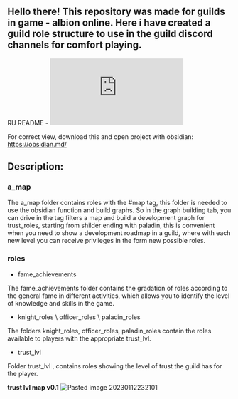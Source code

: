 ## **Hello there!** This repository was made for guilds in game - albion online. Here i have created a guild role structure to use in the guild discord channels for comfort playing. ##

RU README - ![ПРОЧИТАЙ.md](https://github.com/AlX33a/albion_roles/blob/main/%D0%9F%D0%A0%D0%9E%D0%A7%D0%98%D0%A2%D0%90%D0%99.md)

For correct view, download this and open project with obsidian: https://obsidian.md/

## Description: ##

### a_map ###

The a_map folder contains roles with the #map tag, this folder is needed to use the obsidian function and build graphs. So in the graph building tab, you can drive in the tag filters a map and build a development graph for trust_roles, starting from shilder ending with paladin, this is convenient when you need to show a development roadmap in a guild, where with each new level you can receive privileges in the form new possible roles.

### roles ###

*  fame_achievements

The fame_achievements folder contains the gradation of roles according to the general fame in different activities, which allows you to identify the level of knowledge and skills in the game.

*  knight_roles \ officer_roles \ paladin_roles 

The folders knight_roles, officer_roles, paladin_roles contain the roles available to players with the appropriate trust_lvl.

 *  trust_lvl 

Folder trust_lvl , contains roles showing the level of trust the guild has for the player.

**trust lvl map v0.1**
![Pasted image 20230112232101](https://user-images.githubusercontent.com/36375661/212173775-d68b4025-6227-4d90-97ab-22c5bfd2df50.png)
